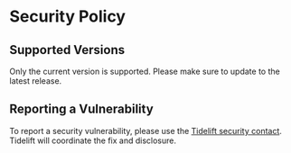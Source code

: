# Security Policy

## Supported Versions

Only the current version is supported. Please make sure to update to the latest release.

## Reporting a Vulnerability

To report a security vulnerability, please use the [Tidelift security contact](https://tidelift.com/security).
Tidelift will coordinate the fix and disclosure.
